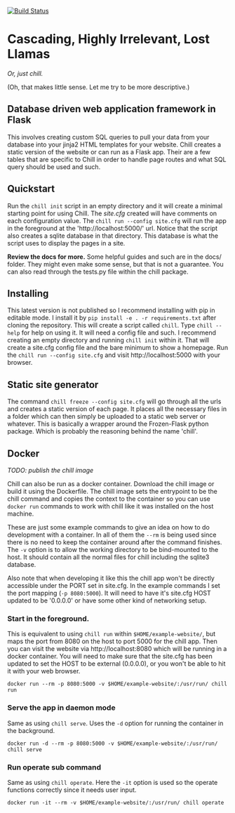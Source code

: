[![Build Status](https://travis-ci.org/jkenlooper/chill.svg?branch=mustached-rival)](https://travis-ci.org/jkenlooper/chill)

# Cascading, Highly Irrelevant, Lost Llamas

*Or, just chill.*

(Oh, that makes little sense. Let me try to be more descriptive.)


## Database driven web application framework in Flask

This involves creating custom SQL queries to pull your data from your database
into your jinja2 HTML templates for your website.  Chill creates a static
version of the website or can run as a Flask app. Their are a few tables that
are specific to Chill in order to handle page routes and what SQL query should
be used and such.  

## Quickstart

Run the `chill init` script in an empty directory and it will create a minimal
starting point for using Chill. The *site.cfg* created will have comments on each
configuration value.  The `chill run --config site.cfg` will run the app in the
foreground at the 'http://localhost:5000/' url. Notice that the script also
creates a sqlite database in that directory.  This database is what the script
uses to display the pages in a site.

**Review the docs for more.** Some helpful guides and such are in the docs/
folder.  They might even make some sense, but that is not a guarantee.  You can
also read through the tests.py file within the chill package.


## Installing

This latest version is not published so I recommend installing with pip in
editable mode.  I install it by 
`pip install -e . -r requirements.txt`
after cloning the
repository.  This will create a script called `chill`.  Type `chill --help` for
help on using it.  It will need a config file and such.  I recommend creating
an empty directory and running `chill init` within it.  That will create
a site.cfg config file and the bare minimum to show a homepage.  Run the `chill
run --config site.cfg` and visit http://localhost:5000 with your browser.


## Static site generator

The command `chill freeze --config site.cfg` will go through all the urls and
creates a static version of each page.  It places all the necessary files in
a folder which can then simply be uploaded to a static web server or whatever.
This is basically a wrapper around the Frozen-Flask python package.  Which is
probably the reasoning behind the name 'chill'.

## Docker

*TODO: publish the chill image*

Chill can also be run as a docker container.  Download the chill image or build
it using the Dockerfile.  The chill image sets the entrypoint to be the chill
command and copies the context to the container so you can use `docker run`
commands to work with chill like it was installed on the host machine.

These are just some example commands to give an idea on how to do development
with a container.  In all of them the `--rm` is being used since there is no
need to keep the container around after the command finishes.  The `-v` option
is to allow the working directory to be bind-mounted to the host.  It should
contain all the normal files for chill including the sqlite3 database.

Also note that when developing it like this the chill app won't be directly
accessible under the PORT set in site.cfg.  In the example commands I set the
port mapping (`-p 8080:5000`).  It will need to have it's site.cfg HOST updated
to be '0.0.0.0' or have some other kind of networking setup.

### Start in the foreground.

This is equivalent to using `chill run` within `$HOME/example-website/`, but
maps the port from 8080 on the host to port 5000 for the chill app.  Then you
can visit the website via http://localhost:8080 which will be running in
a docker container.  You will need to make sure that the site.cfg has been
updated to set the HOST to be external (0.0.0.0), or you won't be able to hit
it with your web browser.

```
docker run --rm -p 8080:5000 -v $HOME/example-website/:/usr/run/ chill run
```

### Serve the app in daemon mode

Same as using `chill serve`.  Uses the `-d` option for running the container in
the background.

```
docker run -d --rm -p 8080:5000 -v $HOME/example-website/:/usr/run/ chill serve
```

### Run operate sub command

Same as using `chill operate`.  Here the `-it` option is used so the operate
functions correctly since it needs user input.

```
docker run -it --rm -v $HOME/example-website/:/usr/run/ chill operate
```
